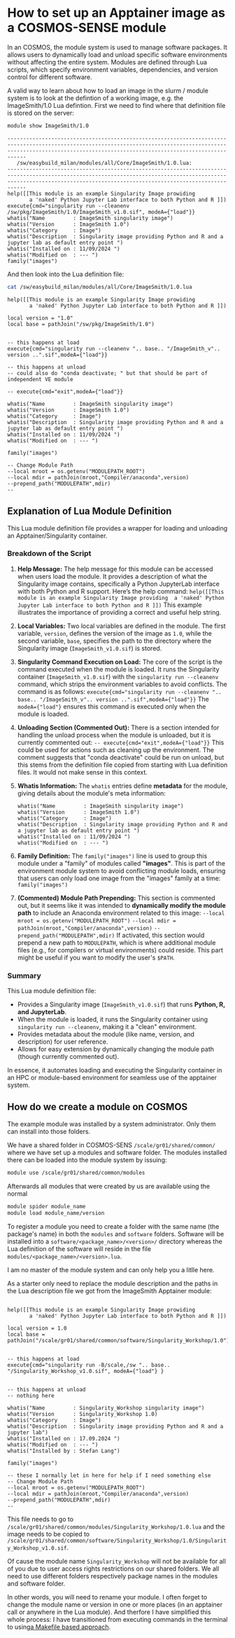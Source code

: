 # How to set up an Apptainer image as a COSMOS-SENSE module

In an COSMOS, the module system is used to manage software packages. It allows users to dynamically load and unload specific software environments without affecting the entire system. Modules are defined through Lua scripts, which specify environment variables, dependencies, and version control for different software. 

A valid way to learn about how to load an image in the slurm / module system is to look at the defintion of a working image, e.g. the ImageSmith/1.0 Lua defintion. First we need to find where that definition file is stored on the server:

```bash 
module show ImageSmith/1.0
```
```text
------------------------------------------------------------------------------------------------------------------------------------------------------------------------------------------------------------------------
   /sw/easybuild_milan/modules/all/Core/ImageSmith/1.0.lua:
------------------------------------------------------------------------------------------------------------------------------------------------------------------------------------------------------------------------
help([[This module is an example Singularity Image prowiding  
       a 'naked' Python Jupyter Lab interface to both Python and R ]])
execute{cmd="singularity run --cleanenv /sw/pkg/ImageSmith/1.0/ImageSmith_v1.0.sif", modeA={"load"}}
whatis("Name         : ImageSmith singularity image")
whatis("Version      : ImageSmith 1.0")
whatis("Category     : Image")
whatis("Description  : Singularity image providing Python and R and a jupyter lab as default entry point ")
whatis("Installed on : 11/09/2024 ")
whatis("Modified on  : --- ")
family("images")
```

And then look into the Lua definition file:
```bash
cat /sw/easybuild_milan/modules/all/Core/ImageSmith/1.0.lua
```

```text
help([[This module is an example Singularity Image prowiding  
       a 'naked' Python Jupyter Lab interface to both Python and R ]])

local version = "1.0"
local base = pathJoin("/sw/pkg/ImageSmith/1.0")


-- this happens at load
execute{cmd="singularity run --cleanenv ".. base.. "/ImageSmith_v".. version ..".sif",modeA={"load"}}

-- this happens at unload
-- could also do "conda deactivate; " but that should be part of independent VE module

-- execute{cmd="exit",modeA={"load"}}

whatis("Name         : ImageSmith singularity image")
whatis("Version      : ImageSmith 1.0")
whatis("Category     : Image")
whatis("Description  : Singularity image providing Python and R and a jupyter lab as default entry point ")
whatis("Installed on : 11/09/2024 ")
whatis("Modified on  : --- ")

family("images")

-- Change Module Path
--local mroot = os.getenv("MODULEPATH_ROOT")
--local mdir = pathJoin(mroot,"Compiler/anaconda",version)
--prepend_path("MODULEPATH",mdir)
--
```

## Explanation of Lua Module Definition

This Lua module definition file provides a wrapper for loading and unloading an Apptainer/Singularity container.

### Breakdown of the Script

1. **Help Message:**
   The help message for this module can be accessed when users load the module. It provides a description of what the Singularity image contains, specifically a Python JupyterLab interface with both Python and R support. Here’s the help command:
   ``help([[This module is an example Singularity Image providing  a 'naked' Python Jupyter Lab interface to both Python and R ]])``
   This example illustrates the importance of providing a correct and useful help string.

2. **Local Variables:**
   Two local variables are defined in the module. The first variable, `version`, defines the version of the image as `1.0`, while the second variable, `base`, specifies the path to the directory where the Singularity image (`ImageSmith_v1.0.sif`) is stored.

3. **Singularity Command Execution on Load:**
   The core of the script is the command executed when the module is loaded. It runs the Singularity container (`ImageSmith_v1.0.sif`) with the `singularity run --cleanenv` command, which strips the environment variables to avoid conflicts. The command is as follows:
   ```execute{cmd="singularity run --cleanenv ".. base.. "/ImageSmith_v".. version ..".sif",modeA={"load"}}```
   The `modeA={"load"}` ensures this command is executed only when the module is loaded.

4. **Unloading Section (Commented Out):**
   There is a section intended for handling the unload process when the module is unloaded, but it is currently commented out:
   ```-- execute{cmd="exit",modeA={"load"}}```
   This could be used for actions such as cleaning up the environment. The comment suggests that "conda deactivate" could be run on unload, but this stems from the definition file copied from starting with Lua definition files. It would not make sense in this context.

5. **Whatis Information:**
   The `whatis` entries define **metadata** for the module, giving details about the module's meta information:
   ```
   whatis("Name         : ImageSmith singularity image")
   whatis("Version      : ImageSmith 1.0")
   whatis("Category     : Image")
   whatis("Description  : Singularity image providing Python and R and a jupyter lab as default entry point ")
   whatis("Installed on : 11/09/2024 ")
   whatis("Modified on  : --- ")
   ```

6. **Family Definition:**
   The `family("images")` line is used to group this module under a "family" of modules called **"images"**. This is part of the environment module system to avoid conflicting module loads, ensuring that users can only load one image from the "images" family at a time:
   ```family("images")```

7. **(Commented) Module Path Prepending:**
   This section is commented out, but it seems like it was intended to **dynamically modify the module path** to include an Anaconda environment related to this image:
   ```--local mroot = os.getenv("MODULEPATH_ROOT")```
   ```--local mdir = pathJoin(mroot,"Compiler/anaconda",version)```
   ```--prepend_path("MODULEPATH",mdir)```
   If activated, this section would prepend a new path to `MODULEPATH`, which is where additional module files (e.g., for compilers or virtual environments) could reside. This part might be useful if you want to modify the user's `$PATH`.

### Summary

This Lua module definition file:
- Provides a Singularity image (`ImageSmith_v1.0.sif`) that runs **Python, R, and JupyterLab**.
- When the module is loaded, it runs the Singularity container using `singularity run --cleanenv`, making it a "clean" environment.
- Provides metadata about the module (like name, version, and description) for user reference.
- Allows for easy extension by dynamically changing the module path (though currently commented out).
  
In essence, it automates loading and executing the Singularity container in an HPC or module-based environment for seamless use of the apptainer system.

## How do we create a module on COSMOS

The example module was installed by a system administrator. Only them can install into those folders.

We have a shared folder in COSMOS-SENS ``/scale/gr01/shared/common/`` where we have set up a modules and software folder.
The modules installed there can be loaded into the module system by issuing:

```bash
module use /scale/gr01/shared/common/modules
```

Afterwards all modules that were created by us are available using the normal 

```bash
module spider module_name
module load module_name/version
```

To register a module you need to create a folder with the same name (the package's name) in both the ``modules`` and ``software`` folders.
Software will be installed into a ``software/<package_name>/<version>/`` directory whereas the Lua definition of the software will reside in the file ``modules/<package_name>/<version>.lua``.

I am no master of the module system and can only help you a litlle here.

As a starter only need to replace the module description and the paths in the Lua description file we got from the ImageSmith Apptainer module:

```text

help([[This module is an example Singularity Image prowiding
       a 'naked' Python Jupyter Lab interface to both Python and R ]])          
                                                            
local version = 1.0                                                      
local base = pathJoin("/scale/gr01/shared/common/software/Singularity_Workshop/1.0") 
                                                                                
                                               
-- this happens at load                                                        
execute{cmd="singularity run -B/scale,/sw ".. base.. "/Singularity_Workshop_v1.0.sif", modeA={"load"} }
                                                            
                                                                                
-- this happens at unload   
-- nothing here

whatis("Name         : Singularity_Workshop singularity image")                        
whatis("Version      : Singularity_Workshop 1.0)                                 
whatis("Category     : Image")                                                  
whatis("Description  : Singularity image providing Python and R and a jupyter lab")
whatis("Installed on : 17.09.2024 ")                                   
whatis("Modified on  : --- ")                                                   
whatis("Installed by : Stefan Lang")                                             
                                                                                
family("images")                                                                

-- these I normally let in here for help if I need something else                   
-- Change Module Path                                                           
--local mroot = os.getenv("MODULEPATH_ROOT")                                    
--local mdir = pathJoin(mroot,"Compiler/anaconda",version)                      
--prepend_path("MODULEPATH",mdir)                                               
-- 

```
This file needs to go to ``/scale/gr01/shared/common/modules/Singularity_Workshop/1.0.lua`` and the image
needs to be copied to ``/scale/gr01/shared/common/software/Singularity_Workshop/1.0/Singularity_Workshop_v1.0.sif``.

Of cause the module name `Singularity_Workshop`  will not be available for all of you due to user access rights restrictions on our shared folders. We all need to use different folders respectively package names in the modules and software folder.

In other words, you will need to rename your module. I often forget to change the module name or version in one or more places (in an apptainer call or anywhere in the Lua module). And therfore I have simplified this whole process: I have transitioned from executing commands in the terminal to using[a Makefile based approach](AMakefileBasedApproach.md).
